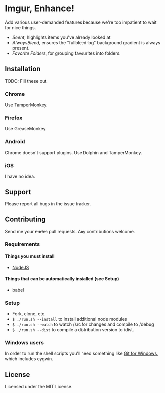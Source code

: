 # Imgur, Enhance!

Add various user-demanded features because we're too impatient to wait for nice things.

- *Seent*, highlights items you've already looked at
- *AlwaysBleed*, ensures the "fullbleed-bg" background gradient is always present.
- *Favorite Folders*, for grouping favourites into folders.

## Installation

TODO: Fill these out.

### Chrome

Use TamperMonkey.

### Firefox

Use GreaseMonkey.

### Android

Chrome doesn't support plugins.
Use Dolphin and TamperMonkey.

### iOS

I have no idea.

## Support

Please report all bugs in the issue tracker.

## Contributing

Send me your ~~nudes~~ pull requests. Any contributions welcome.

### Requirements

#### Things you must install

 - [NodeJS](http://nodejs.org/)

#### Things that can be automatically installed (see Setup)

 - babel

### Setup

 - Fork, clone, etc.
 - ```$ ./run.sh --install``` to install additional node modules
 - ```$ ./run.sh --watch``` to watch /src for changes and compile to /debug
 - ```$ ./run.sh --dist``` to compile a distribution version to /dist.

### Windows users

In order to run the shell scripts you'll need something like [Git for Windows](http://git-scm.com/), which includes cygwin.

## License

Licensed under the MIT License.
